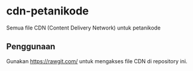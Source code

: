 # cdn-petanikode
Semua file CDN (Content Delivery Network) untuk petanikode

## Penggunaan
Gunakan https://rawgit.com/ untuk mengakses file CDN di repository ini.
